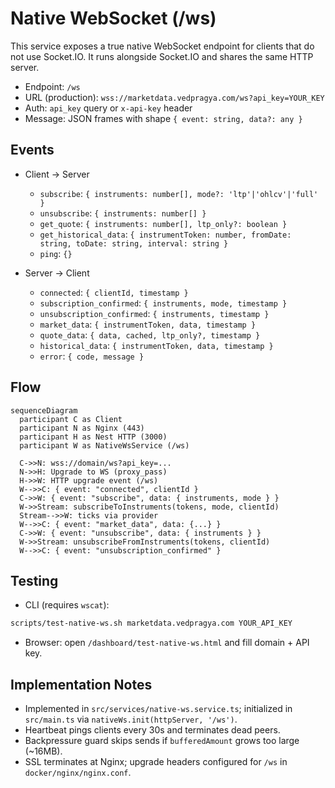 # Native WebSocket (/ws)

This service exposes a true native WebSocket endpoint for clients that do not use Socket.IO. It runs alongside Socket.IO and shares the same HTTP server.

- Endpoint: `/ws`
- URL (production): `wss://marketdata.vedpragya.com/ws?api_key=YOUR_KEY`
- Auth: `api_key` query or `x-api-key` header
- Message: JSON frames with shape `{ event: string, data?: any }`

## Events

- Client → Server
  - `subscribe`: `{ instruments: number[], mode?: 'ltp'|'ohlcv'|'full' }`
  - `unsubscribe`: `{ instruments: number[] }`
  - `get_quote`: `{ instruments: number[], ltp_only?: boolean }`
  - `get_historical_data`: `{ instrumentToken: number, fromDate: string, toDate: string, interval: string }`
  - `ping`: `{}`

- Server → Client
  - `connected`: `{ clientId, timestamp }`
  - `subscription_confirmed`: `{ instruments, mode, timestamp }`
  - `unsubscription_confirmed`: `{ instruments, timestamp }`
  - `market_data`: `{ instrumentToken, data, timestamp }`
  - `quote_data`: `{ data, cached, ltp_only?, timestamp }`
  - `historical_data`: `{ instrumentToken, data, timestamp }`
  - `error`: `{ code, message }`

## Flow

```mermaid
sequenceDiagram
  participant C as Client
  participant N as Nginx (443)
  participant H as Nest HTTP (3000)
  participant W as NativeWsService (/ws)

  C->>N: wss://domain/ws?api_key=...
  N->>H: Upgrade to WS (proxy_pass)
  H->>W: HTTP upgrade event (/ws)
  W-->>C: { event: "connected", clientId }
  C->>W: { event: "subscribe", data: { instruments, mode } }
  W->>Stream: subscribeToInstruments(tokens, mode, clientId)
  Stream-->>W: ticks via provider
  W-->>C: { event: "market_data", data: {...} }
  C->>W: { event: "unsubscribe", data: { instruments } }
  W->>Stream: unsubscribeFromInstruments(tokens, clientId)
  W-->>C: { event: "unsubscription_confirmed" }
```

## Testing

- CLI (requires `wscat`):

```bash
scripts/test-native-ws.sh marketdata.vedpragya.com YOUR_API_KEY
```

- Browser: open `/dashboard/test-native-ws.html` and fill domain + API key.

## Implementation Notes

- Implemented in `src/services/native-ws.service.ts`; initialized in `src/main.ts` via `nativeWs.init(httpServer, '/ws')`.
- Heartbeat pings clients every 30s and terminates dead peers.
- Backpressure guard skips sends if `bufferedAmount` grows too large (~16MB).
- SSL terminates at Nginx; upgrade headers configured for `/ws` in `docker/nginx/nginx.conf`.


